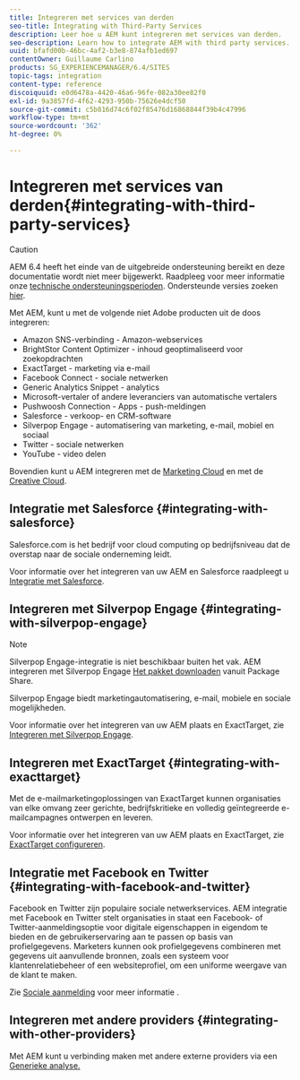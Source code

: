 ```yaml
---
title: Integreren met services van derden
seo-title: Integrating with Third-Party Services
description: Leer hoe u AEM kunt integreren met services van derden.
seo-description: Learn how to integrate AEM with third party services.
uuid: bfafd00b-46bc-4af2-b3e8-874afb1ed697
contentOwner: Guillaume Carlino
products: SG_EXPERIENCEMANAGER/6.4/SITES
topic-tags: integration
content-type: reference
discoiquuid: e0d6478a-4420-46a6-96fe-082a30ee82f0
exl-id: 9a3857fd-4f62-4293-950b-75626e4dcf50
source-git-commit: c5b816d74c6f02f85476d16868844f39b4c47996
workflow-type: tm+mt
source-wordcount: '362'
ht-degree: 0%

---
```


# Integreren met services van derden{#integrating-with-third-party-services}

>[!CAUTION]
>
>AEM 6.4 heeft het einde van de uitgebreide ondersteuning bereikt en deze documentatie wordt niet meer bijgewerkt. Raadpleeg voor meer informatie onze [technische ondersteuningsperioden](https://helpx.adobe.com/support/programs/eol-matrix.html). Ondersteunde versies zoeken [hier](https://experienceleague.adobe.com/docs/).

Met AEM, kunt u met de volgende niet Adobe producten uit de doos integreren:

* Amazon SNS-verbinding - Amazon-webservices
* BrightStor Content Optimizer - inhoud geoptimaliseerd voor zoekopdrachten
* ExactTarget - marketing via e-mail
* Facebook Connect - sociale netwerken
* Generic Analytics Snippet - analytics
* Microsoft-vertaler of andere leveranciers van automatische vertalers
* Pushwoosh Connection - Apps - push-meldingen
* Salesforce - verkoop- en CRM-software
* Silverpop Engage - automatisering van marketing, e-mail, mobiel en sociaal
* Twitter - sociale netwerken
* YouTube - video delen

Bovendien kunt u AEM integreren met de [Marketing Cloud](/help/sites-administering/marketing-cloud.md) en met de [Creative Cloud](/help/assets/aem-cc-integration-best-practices.md).

## Integratie met Salesforce {#integrating-with-salesforce}

Salesforce.com is het bedrijf voor cloud computing op bedrijfsniveau dat de overstap naar de sociale onderneming leidt.

Voor informatie over het integreren van uw AEM en Salesforce raadpleegt u [Integratie met Salesforce](/help/sites-administering/salesforce.md).

## Integreren met Silverpop Engage {#integrating-with-silverpop-engage}

>[!NOTE]
>
>Silverpop Engage-integratie is niet beschikbaar buiten het vak. AEM integreren met Silverpop Engage [Het pakket downloaden](https://www.adobeaemcloud.com/content/marketplace/marketplaceProxy.html?packagePath=/content/companies/public/adobe/packages/aem620/product/cq-mcm-integrations-silverpop-content) vanuit Package Share.

Silverpop Engage biedt marketingautomatisering, e-mail, mobiele en sociale mogelijkheden.

Voor informatie over het integreren van uw AEM plaats en ExactTarget, zie [Integreren met Silverpop Engage](/help/sites-administering/silverpop.md).

## Integreren met ExactTarget {#integrating-with-exacttarget}

Met de e-mailmarketingoplossingen van ExactTarget kunnen organisaties van elke omvang zeer gerichte, bedrijfskritieke en volledig geïntegreerde e-mailcampagnes ontwerpen en leveren.

Voor informatie over het integreren van uw AEM plaats en ExactTarget, zie [ExactTarget configureren](/help/sites-administering/exacttarget.md).

## Integratie met Facebook en Twitter {#integrating-with-facebook-and-twitter}

Facebook en Twitter zijn populaire sociale netwerkservices. AEM integratie met Facebook en Twitter stelt organisaties in staat een Facebook- of Twitter-aanmeldingsoptie voor digitale eigenschappen in eigendom te bieden en de gebruikerservaring aan te passen op basis van profielgegevens. Marketers kunnen ook profielgegevens combineren met gegevens uit aanvullende bronnen, zoals een systeem voor klantenrelatiebeheer of een websiteprofiel, om een uniforme weergave van de klant te maken.

Zie [Sociale aanmelding](/help/communities/social-login.md) voor meer informatie .

## Integreren met andere providers {#integrating-with-other-providers}

Met AEM kunt u verbinding maken met andere externe providers via een [Generieke analyse.](/help/sites-administering/external-providers.md)
